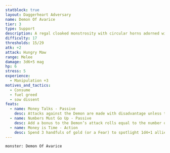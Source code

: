 ```yaml
---
statblock: true
layout: Daggerheart Adversary
name: Demon Of Avarice
tier: 3
type: Support
description: A regal cloaked monstrosity with circular horns adorned with treasure.
difficulty: 17
thresholds: 15/29
atk: +2
attack: Hungry Maw
range: Melee
damage: 3d6+5 mag
hp: 6
stress: 5
experience:
  - Manipulation +3
motives_and_tactics:
  - Consume
  - fuel greed
  - sow dissent
feats:
  - name: Money Talks - Passive
    desc: Attacks against the Demon are made with disadvantage unless the attacker spends a handful of gold. This Demon starts with a number of handfuls equal to the number of PCs. When a target marks HP from the Demon’s standard attack, they can spend a handful of gold instead of marking HP (1 handful per HP). Add a handful of gold to the Demon for each handful of gold spent by PCs on this feature.
  - name: Numbers Must Go Up - Passive
    desc: Add a bonus to the Demon’s attack rolls equal to the number of handfuls of gold they have.
  - name: Money is Time - Action
    desc: Spend 3 handfuls of gold (or a Fear) to spotlight 1d4+1 allies.
---
```


```statblock
monster: Demon Of Avarice
```